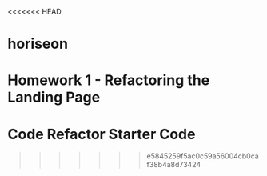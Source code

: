 <<<<<<< HEAD
# horiseon
Homework 1 - Refactoring the Landing Page
=======
# Code Refactor Starter Code
>>>>>>> e5845259f5ac0c59a56004cb0caf38b4a8d73424
